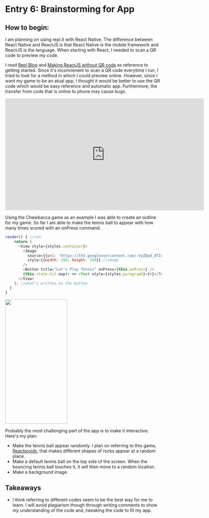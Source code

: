# Entry 6: Brainstorming for App

## How to begin:
I am planning on using repl.it with React Native. The difference between React Native and ReactJS is that
React Native is the mobile framework and ReactJS is the language. 
When starting with React, I needed to scan a QR code to preview my code. 

I read [Repl Blog](https://repl.it/site/blog/react_native) and 
[Making ReactJS without QR code](https://www.npmjs.com/package/qrcode.react) as reference to getting started.
Since it's inconvienent to scan a QR code everytime I run, I tried to look for a method in which I could 
preview online. However, since I want my game to be an atual app, I thought it would be better to use the QR code
which would be easy reference and automatic app. Furthermore, the transfer from code that is online to phone may
cause bugs.

<iframe src='https://gfycat.com/ifr/PepperyIllfatedGerbil' frameborder='0' scrolling='no' width='640' height='360' allowfullscreen></iframe>


Using the Chewbacca game as an example I was able to create an outline for my game. So far I am able to make the 
tennis ball to appear with how many times scored with an onPress command.
```javascript
render() { //run
    return (
      <View style={styles.container}>
        <Image 
          source={{uri: "https://lh5.googleusercontent.com/-VyZDpd_dTIo/VDtes4mCmOI/AAAAAAAAADQ/psSjLdQD_Ww/w1826-h1826/MTO_Tennis_Ball.png"}}
          style={{width: 150, height: 150}} //image
        />
        <Button title="Let's Play Tennis" onPress={this.onPress} /> 
        {this.state.hit.map(r => <Text style={styles.paragraph}>{r}</Text>)}
      </View> 
    ); //what's written on the button
  }
}
```
<img src="http://i.imgur.com/nwETCvV.png" width="200" height="400" />

Probably the most challenging part of the app is to make it interactive. Here's my plan:
* Make the tennis ball appear randomly. I plan on referring to this game, [Reactoroids](https://react.rocks/example/Reacteroids),
that makes different shapes of rocks appear at a random place.
* Make a default tennis ball on the top side of the screen. When the bouncing tennis ball touches it, it will then
move to a random location.
* Make a background image.

## Takeaways
* I think referring to different codes seem to be the best way for me to learn. I will avoid plagiarism though through
writing comments to show my understanding of the code and, tweaking the code to fit my app.
